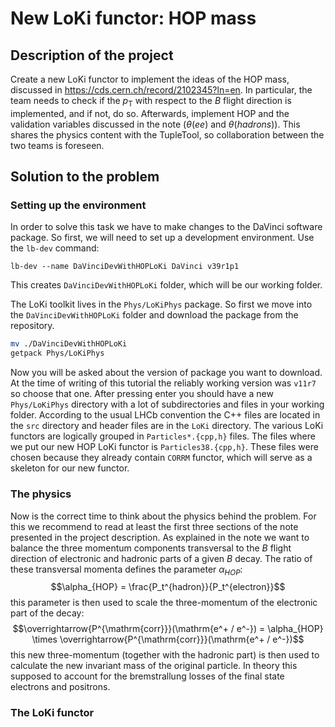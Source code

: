 
# New LoKi functor: HOP mass

## Description of the project

Create a new LoKi functor to implement the ideas of the HOP mass, discussed in https://cds.cern.ch/record/2102345?ln=en. In particular, the team needs to check if the $p_{\mathrm{T}}$ with respect to the $B$ flight direction is implemented, and if not, do so. Afterwards, implement HOP and the validation variables discussed in the note ($\theta(ee)$ and $\theta(hadrons)$). This shares the physics content with the TupleTool, so collaboration between the two teams is foreseen.

## Solution to the problem

### Setting up the environment

In order to solve this task we have to make changes to the DaVinci software package. So first, we will need to set up a development environment. Use the `lb-dev` command:

`lb-dev --name DaVinciDevWithHOPLoKi DaVinci v39r1p1`

This creates `DaVinciDevWithHOPLoKi` folder, which will be our working folder. 

The LoKi toolkit lives in the `Phys/LoKiPhys` package. So first we move into the `DaVinciDevWithHOPLoKi` folder and download the package from the repository.

```bash
mv ./DaVinciDevWithHOPLoKi
getpack Phys/LoKiPhys
```

Now you will be asked about the version of package you want to download. At the time of writing of this tutorial the reliably working version was `v11r7` so choose that one. After pressing enter you should have a new `Phys/LoKiPhys` directory with a lot of subdirectories and files in your working folder. According to the usual LHCb convention the C++ files are located in the `src` directory and header files are in the `LoKi` directory. The various LoKi functors are logically grouped in `Particles*.{cpp,h}` files. The files where we put our new HOP LoKi functor is `Particles38.{cpp,h}`. These files were chosen because they already contain `CORRM` functor, which will serve as a skeleton for our new functor.

### The physics

Now is the correct time to think about the physics behind the problem. For this we recommend to read at least the first three sections of the note presented in the project description. As explained in the note we want to balance the three momentum components transversal to the $B$ flight direction of electronic and hadronic parts of a given $B$ decay. The ratio of these transversal momenta defines the parameter $\alpha_{HOP}$:
$$\alpha_{HOP} = \frac{P_t^{hadron}}{P_t^{electron}}$$
this parameter is then used to scale the three-momentum of the electronic part of the decay:
$$\overrightarrow{P^{\mathrm{corr}}}(\mathrm{e^+ / e^-}) = \alpha_{HOP} \times \overrightarrow{P^{\mathrm{corr}}}(\mathrm{e^+ / e^-})$$
this new three-momentum (together with the hadronic part) is then used to calculate the new invariant mass of the original particle. In theory this supposed to account for the bremstrallung losses of the final state electrons and positrons.

### The LoKi functor


